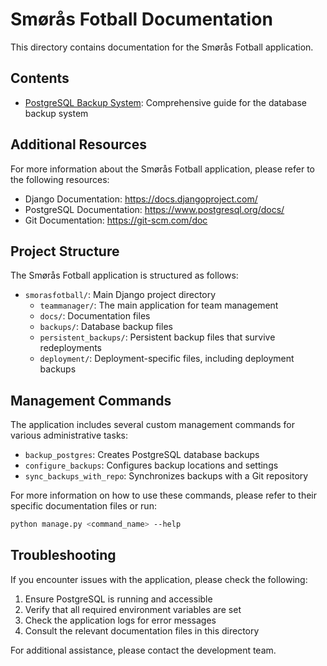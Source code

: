 # Smørås Fotball Documentation

This directory contains documentation for the Smørås Fotball application.

## Contents

- [PostgreSQL Backup System](postgres_backup_system.md): Comprehensive guide for the database backup system

## Additional Resources

For more information about the Smørås Fotball application, please refer to the following resources:

- Django Documentation: https://docs.djangoproject.com/
- PostgreSQL Documentation: https://www.postgresql.org/docs/
- Git Documentation: https://git-scm.com/doc

## Project Structure

The Smørås Fotball application is structured as follows:

- `smorasfotball/`: Main Django project directory
  - `teammanager/`: The main application for team management
  - `docs/`: Documentation files
  - `backups/`: Database backup files
  - `persistent_backups/`: Persistent backup files that survive redeployments
  - `deployment/`: Deployment-specific files, including deployment backups

## Management Commands

The application includes several custom management commands for various administrative tasks:

- `backup_postgres`: Creates PostgreSQL database backups
- `configure_backups`: Configures backup locations and settings
- `sync_backups_with_repo`: Synchronizes backups with a Git repository

For more information on how to use these commands, please refer to their specific documentation files or run:

```bash
python manage.py <command_name> --help
```

## Troubleshooting

If you encounter issues with the application, please check the following:

1. Ensure PostgreSQL is running and accessible
2. Verify that all required environment variables are set
3. Check the application logs for error messages
4. Consult the relevant documentation files in this directory

For additional assistance, please contact the development team.